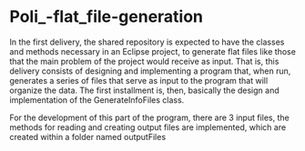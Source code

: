 # Poli_-flat_file-generation

In the first delivery, the shared repository is expected to have the classes and methods necessary in an Eclipse project, to generate flat files like those that the main problem of the project would receive as input. That is, this delivery consists of designing and implementing a program that, when run, generates a series of files that serve as input to the program that will organize the data. The first installment is, then, basically the design and implementation of the GenerateInfoFiles class.

For the development of this part of the program, there are 3 input files, the methods for reading and creating output files are implemented, which are created within a folder named outputFiles
